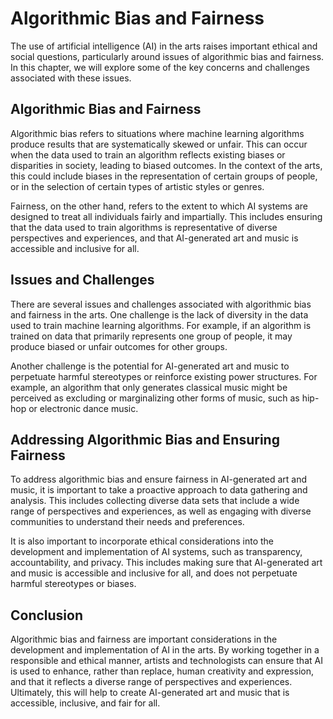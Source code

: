 Algorithmic Bias and Fairness
===========================================================================================

The use of artificial intelligence (AI) in the arts raises important ethical and social questions, particularly around issues of algorithmic bias and fairness. In this chapter, we will explore some of the key concerns and challenges associated with these issues.

Algorithmic Bias and Fairness
-----------------------------

Algorithmic bias refers to situations where machine learning algorithms produce results that are systematically skewed or unfair. This can occur when the data used to train an algorithm reflects existing biases or disparities in society, leading to biased outcomes. In the context of the arts, this could include biases in the representation of certain groups of people, or in the selection of certain types of artistic styles or genres.

Fairness, on the other hand, refers to the extent to which AI systems are designed to treat all individuals fairly and impartially. This includes ensuring that the data used to train algorithms is representative of diverse perspectives and experiences, and that AI-generated art and music is accessible and inclusive for all.

Issues and Challenges
---------------------

There are several issues and challenges associated with algorithmic bias and fairness in the arts. One challenge is the lack of diversity in the data used to train machine learning algorithms. For example, if an algorithm is trained on data that primarily represents one group of people, it may produce biased or unfair outcomes for other groups.

Another challenge is the potential for AI-generated art and music to perpetuate harmful stereotypes or reinforce existing power structures. For example, an algorithm that only generates classical music might be perceived as excluding or marginalizing other forms of music, such as hip-hop or electronic dance music.

Addressing Algorithmic Bias and Ensuring Fairness
-------------------------------------------------

To address algorithmic bias and ensure fairness in AI-generated art and music, it is important to take a proactive approach to data gathering and analysis. This includes collecting diverse data sets that include a wide range of perspectives and experiences, as well as engaging with diverse communities to understand their needs and preferences.

It is also important to incorporate ethical considerations into the development and implementation of AI systems, such as transparency, accountability, and privacy. This includes making sure that AI-generated art and music is accessible and inclusive for all, and does not perpetuate harmful stereotypes or biases.

Conclusion
----------

Algorithmic bias and fairness are important considerations in the development and implementation of AI in the arts. By working together in a responsible and ethical manner, artists and technologists can ensure that AI is used to enhance, rather than replace, human creativity and expression, and that it reflects a diverse range of perspectives and experiences. Ultimately, this will help to create AI-generated art and music that is accessible, inclusive, and fair for all.
